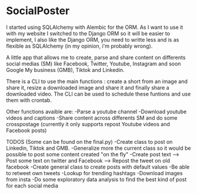 # SocialPoster
I started using SQLAlchemy with Alembic for the ORM. As I want to use it with my website I switched to the Django ORM so it will be easier to implement, I also like the Django ORM, you need to writte less and is as flexible as SQLAlchemy (in my opinion, i'm probably wrong).

A little app that allows me to create, parse and share content on differents social medias (SM) like Facebook, Twitter, Youtube, Instagram and soon Google My business (GMB), Tiktok and Linkedin.

There is a CLI to use the main functions : create a short from an image and share it, resize a downloaded image and share it and finally share a downloaded video.
The CLI can be used to schedule these funtions and use them with crontab.

Other functions avaible are:
-Parse a youtube channel
-Download youtube videos and captions
-Share content across differents SM and do some crosspostage (currently it only supports repost Youtube videos and Facebook posts)

TODOS
(Some can be found on the final.py)
-Create class to post on Linkedin, Tiktok and GMB.
-Generalize more the current class so it would be possible to post some content created "on the fly"
-Create post text --> Post some text on twitter and Facebook
                --> Repost the tweet on old facebook
-Create general class to create posts with default values
-Be able to retweet own tweets
-Lookup for trending hashtags
-Download images from insta
-Do some exploratory data analysis to find the best kind of post for each social media
